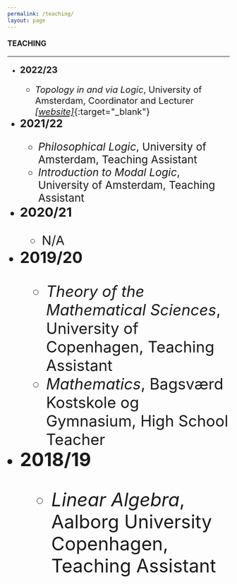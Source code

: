 ```yaml
---
permalink: /teaching/
layout: page
---
```


#### <Big>TEACHING

-----------

  * <big>**2022/23**
      * *Topology in and via Logic*, University of Amsterdam, Coordinator and Lecturer [*[website]*](https://rodrigonalmeida.github.io/projects/topologyInAndViaLogic.md.html){:target="_blank"}
  * <big>**2021/22**
      * *Philosophical Logic*, University of Amsterdam, Teaching Assistant
      * *Introduction to Modal Logic*, University of Amsterdam, Teaching Assistant
  * <big>**2020/21**
      *  N/A
  * <big>**2019/20**
      *  *Theory of the Mathematical Sciences*, University of Copenhagen, Teaching Assistant
      *  *Mathematics*, Bagsværd Kostskole og Gymnasium, High School Teacher
  * <big>**2018/19**
      *  *Linear Algebra*, Aalborg University Copenhagen, Teaching Assistant
